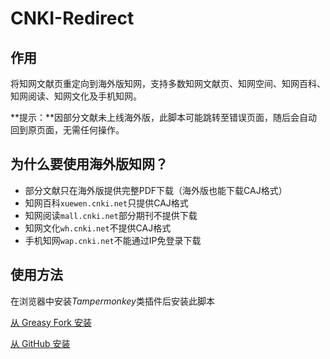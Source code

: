 # CNKI-Redirect

## 作用

将知网文献页重定向到海外版知网，支持多数知网文献页、知网空间、知网百科、知网阅读、知网文化及手机知网。

**提示：**因部分文献未上线海外版，此脚本可能跳转至错误页面，随后会自动回到原页面，无需任何操作。

## 为什么要使用海外版知网？

- 部分文献只在海外版提供完整PDF下载（海外版也能下载CAJ格式）
- 知网百科`xuewen.cnki.net`只提供CAJ格式
- 知网阅读`mall.cnki.net`部分期刊不提供下载
- 知网文化`wh.cnki.net`不提供CAJ格式
- 手机知网`wap.cnki.net`不能通过IP免登录下载

## 使用方法

在浏览器中安装*Tampermonkey*类插件后安装此脚本

[从 Greasy Fork 安装](https://greasyfork.org/scripts/453031)

[从 GitHub 安装](https://raw.githubusercontent.com/MkQtS/CNKI-Redirect/main/CNKI-Redirect.user.js)

